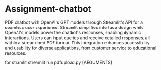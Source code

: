 # Assignment-chatbot

PDF chatbot with OpenAI's GPT models through Streamlit's API for a seamless user experience. Streamlit simplifies interface design while OpenAI's models power the chatbot's responses, enabling dynamic interactions. Users can input queries and receive detailed responses, all within a streamlined PDF format. This integration enhances accessibility and usability for diverse applications, from customer service to educational resources.

for stramlit 
streamlit run pdfupload.py [ARGUMENTS]  
